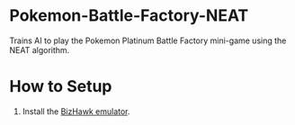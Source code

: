 # Pokemon-Battle-Factory-NEAT
Trains AI to play the Pokemon Platinum Battle Factory mini-game using the NEAT algorithm.

# How to Setup
1. Install the [BizHawk emulator](https://github.com/TASEmulators/BizHawk).
